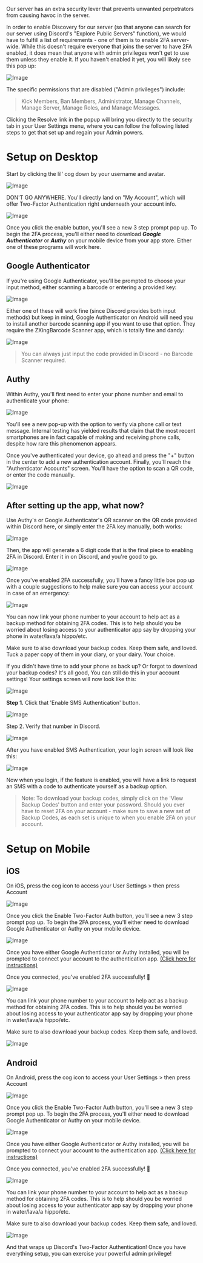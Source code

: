 Our server has an extra security lever that prevents unwanted perpetrators from causing havoc in the server.

In order to enable Discovery for our server (so that anyone can search for our server using Discord's "Explore Public Servers" function), we would have to fulfill a list of requirements - one of them is to enable 2FA server-wide. While this doesn't require everyone that joins the server to have 2FA enabled, it does mean that anyone with admin privileges won't get to use them unless they enable it. If you haven't enabled it yet, you will likely see this pop up:

![Image](https://d1uyo0yzpsnvfq.cloudfront.net/4586/0/blocks/b6d85395-fe52-414f-9408-3561eb1c5f90/cantletyoudothat.png)

The specific permissions that are disabled ("Admin privileges") include:

> Kick Members, Ban Members, Administrator, Manage Channels, Manage Server, Manage Roles, and Manage Messages.

Clicking the Resolve link in the popup will bring you directly to the security tab in your User Settings menu, where you can follow the following listed steps to get that set up and regain your Admin powers.

# Setup on Desktop

Start by clicking the lil' cog down by your username and avatar.

![Image](https://d1uyo0yzpsnvfq.cloudfront.net/4586/0/blocks/1ffc33b9-d0c7-4a83-9f9a-3d24fbbf0c38/setting-up-2fa-first-step.png)

DON'T GO ANYWHERE. You'll directly land on "My Account", which will offer Two-Factor Authentication right underneath your account info.

![Image](https://d1uyo0yzpsnvfq.cloudfront.net/4586/0/blocks/4e7376ea-4467-486d-a667-3e9068c1cef6/capture13.jpg)

Once you click the enable button, you'll see a new 3 step prompt pop up. To begin the 2FA process, you'll either need to download  ***Google Authenticator***  or  ***Authy***  on your mobile device from your app store. Either one of these programs will work here.

## Google Authenticator

If you're using Google Authenticator, you'll be prompted to choose your input method, either scanning a barcode or entering a provided key:

![Image](https://d1uyo0yzpsnvfq.cloudfront.net/4586/0/blocks/310ed1d0-8b58-449c-a37a-4fcf00e9255f/gasetup.png)

Either one of these will work fine (since Discord provides both input methods) but keep in mind, Google Authenticator on Android will need you to install another barcode scanning app if you want to use that option. They require the ZXingBarcode Scanner app, which is totally fine and dandy:

![Image](https://d1uyo0yzpsnvfq.cloudfront.net/4586/0/blocks/f6922a40-fe7f-4918-a822-9a7ffe85c37f/zxing.png)

> You can always just input the code provided in Discord - no Barcode Scanner required.

## Authy

Within Authy, you'll first need to enter your phone number and email to authenticate your phone:

![Image](https://d1uyo0yzpsnvfq.cloudfront.net/4586/0/blocks/e1e68c16-1dd5-4f64-ac8b-6ac0a0f9df60/aaa.png)

You'll see a new pop-up with the option to verify via phone call or text message. Internal testing has yielded results that claim that the most recent smartphones are in fact capable of making and receiving phone calls, despite how rare this phenomenon appears.

Once you've authenticated your device, go ahead and press the "+" button in the center to add a new authentication account. Finally, you'll reach the "Authenticator Accounts" screen. You'll have the option to scan a QR code, or enter the code manually.

![Image](https://d1uyo0yzpsnvfq.cloudfront.net/4586/0/blocks/809d6c20-45e1-41ca-9669-ca5d1b8a4ccb/scantimesrs.png)

## After setting up the app, what now?

Use Authy's or Google Authenticator's QR scanner on the QR code provided within Discord here, or simply enter the 2FA key manually, both works:

![Image](https://d1uyo0yzpsnvfq.cloudfront.net/4586/0/blocks/2b6efc4b-c8af-422b-9a89-e6ad5f9718bc/qrtime.png)

Then, the app will generate a 6 digit code that is the final piece to enabling 2FA in Discord. Enter it in on Discord, and you're good to go.

![Image](https://d1uyo0yzpsnvfq.cloudfront.net/4586/0/blocks/ca2e34b4-0455-4dc6-90f5-5810ae233d10/codetime.png)

Once you've enabled 2FA successfully, you'll have a fancy little box pop up with a couple suggestions to help make sure you can access your account in case of an emergency:

![Image](https://d1uyo0yzpsnvfq.cloudfront.net/4586/0/blocks/a71413b2-4607-49f5-9b0c-9bc8714d0b92/you-did-it.png)

You can now link your phone number to your account to help act as a backup method for obtaining 2FA codes. This is to help should you be worried about losing access to your authenticator app say by dropping your phone in water/lava/a hippo/etc.

Make sure to also download your backup codes. Keep them safe, and loved. Tuck a paper copy of them in your diary, or your dairy. Your choice.

If you didn't have time to add your phone as back up? Or forgot to download your backup codes? It's all good, You can still do this in your account settings! Your settings screen will now look like this:

![Image](https://d1uyo0yzpsnvfq.cloudfront.net/4586/0/blocks/85837a71-41dd-4423-8460-e58fb2f07fd0/my-account.png)

 **Step 1.** Click that 'Enable SMS Authentication' button.

![Image](https://d1uyo0yzpsnvfq.cloudfront.net/4586/0/blocks/794745e6-da27-4bb6-a1bf-7cd5b73a87a5/enter-phone-number.png)

Step 2. Verify that number in Discord.

![Image](https://d1uyo0yzpsnvfq.cloudfront.net/4586/0/blocks/55e52267-cfcc-4aaa-8fa9-ba19b622562a/enter-code.png)

After you have enabled SMS Authentication, your login screen will look like this:

![Image](https://d1uyo0yzpsnvfq.cloudfront.net/4586/0/blocks/32546804-57f2-4220-b87d-552338dd0f3c/login-screen.png)

Now when you login, if the feature is enabled, you will have a link to request an SMS with a code to authenticate yourself as a backup option.

> Note: To download your backup codes, simply click on the 'View Backup Codes' button and enter your password. Should you ever have to reset 2FA on your account - make sure to save a new set of Backup Codes, as each set is unique to when you enable 2FA on your account.

# Setup on Mobile

## iOS

On iOS, press the cog icon to access your User Settings > then press Account

![Image](https://d1uyo0yzpsnvfq.cloudfront.net/4586/0/blocks/382e8bcf-9aae-47b7-8f7d-47320ae4b476/combo-1.jpg)

Once you click the Enable Two-Factor Auth button, you'll see a new 3 step prompt pop up. To begin the 2FA process, you'll either need to download Google Authenticator or Authy on your mobile device.

![Image](https://d1uyo0yzpsnvfq.cloudfront.net/4586/0/blocks/f0375925-fc6a-45ae-b401-e9cebf9ee2f3/combo-2.jpg)

Once you have either Google Authenticator or Authy installed, you will be prompted to connect your account to the authentication app. [(Click here for instructions)](https://bip.so/genshinimpactcafe/new-canvas-38464c?blockUUID=e60e6d26-9efb-46b7-b597-47a5fe98866d)

Once you connected, you've enabled 2FA successfully! 🎉

![Image](https://d1uyo0yzpsnvfq.cloudfront.net/4586/0/blocks/845612c6-6cb7-4e81-adc2-9804c729c0b8/combo-3.jpg)

You can link your phone number to your account to help act as a backup method for obtaining 2FA codes. This is to help should you be worried about losing access to your authenticator app say by dropping your phone in water/lava/a hippo/etc.

Make sure to also download your backup codes. Keep them safe, and loved.

![Image](https://d1uyo0yzpsnvfq.cloudfront.net/4586/0/blocks/07653b48-5496-44fd-959e-359f09bc03d3/7.jpg)

## Android

On Android, press the cog icon to access your User Settings > then press Account

![Image](https://d1uyo0yzpsnvfq.cloudfront.net/4586/0/blocks/5086e8a3-ea4f-43ca-af8b-425f97c2b812/combo-1-1.jpg)

Once you click the Enable Two-Factor Auth button, you'll see a new 3 step prompt pop up. To begin the 2FA process, you'll either need to download Google Authenticator or Authy on your mobile device.

![Image](https://d1uyo0yzpsnvfq.cloudfront.net/4586/0/blocks/1a9da121-df36-4b3c-8f9b-79d2bfbdab03/combo-2-1.jpg)

Once you have either Google Authenticator or Authy installed, you will be prompted to connect your account to the authentication app. [(Click here for instructions)](https://bip.so/genshinimpactcafe/new-canvas-38464c?blockUUID=e60e6d26-9efb-46b7-b597-47a5fe98866d)

Once you connected, you've enabled 2FA successfully! 🎉

![Image](https://d1uyo0yzpsnvfq.cloudfront.net/4586/0/blocks/bac6835e-9eeb-452e-9bc2-424421238f7b/combo-3-1.jpg)

You can link your phone number to your account to help act as a backup method for obtaining 2FA codes. This is to help should you be worried about losing access to your authenticator app say by dropping your phone in water/lava/a hippo/etc.

Make sure to also download your backup codes. Keep them safe, and loved.

![Image](https://d1uyo0yzpsnvfq.cloudfront.net/4586/0/blocks/0a34a49e-8b28-4c27-9893-e69ff2bc10e7/7-1.jpg)

And that wraps up Discord's Two-Factor Authentication! Once you have everything setup, you can exercise your powerful admin privilege!
